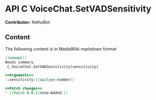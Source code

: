 # API C VoiceChat.SetVADSensitivity

**Contributor:** KethoBot

## Content

The following content is in MediaWiki markdown format:

```mediawiki
{{wowapi}}
Needs summary.
 C_VoiceChat.SetVADSensitivity(sensitivity)

==Arguments==
:;sensitivity:{{apitype|number}}

==Patch changes==
* {{Patch 8.0.1|note=Added.}}
```